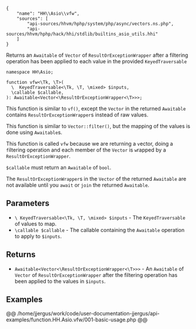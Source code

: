 ``` yamlmeta
{
    "name": "HH\\Asio\\vfw",
    "sources": [
        "api-sources/hhvm/hphp/system/php/async/vectors.ns.php",
        "api-sources/hhvm/hphp/hack/hhi/stdlib/builtins_asio_utils.hhi"
    ]
}
```




Returns an ` Awaitable ` of `` Vector `` of ``` ResultOrExceptionWrapper ``` after a
filtering operation has been applied to each value in the provided
```` KeyedTraversable ````




``` Hack
namespace HH\Asio;

function vfw<\Tk, \T>(
  \  KeyedTraversable<\Tk, \T, \mixed> $inputs,
  \callable $callable,
): Awaitable<Vector<\ResultOrExceptionWrapper<\T>>>;
```




This function is similar to ` vf() `, except the `` Vector `` in the returned
``` Awaitable ``` contains ```` ResultOrExceptionWrapper ````s instead of raw values.




This function is similar to ` Vector::filter() `, but the mapping of the values
is done using `` Awaitable ``s.




This function is called ` vfw ` because we are returning a `` v ``ector, doing a
``` f ```iltering operation and each member of the ```` Vector ```` is ````` w `````rapped by a
`````` ResultOrExceptionWrapper ``````.




` $callable ` must return an `` Awaitable `` of ``` bool ```.




The ` ResultOrExceptionWrapper `s in the `` Vector `` of the returned ``` Awaitable ```
are not available until you ```` await ```` or ````` join ````` the returned `````` Awaitable ``````.




## Parameters




+ ` \ KeyedTraversable<\Tk, \T, \mixed> $inputs ` - The `` KeyedTraversable `` of values to map.
+ ` \callable $callable ` - The callable containing the `` Awaitable `` operation to
  apply to ``` $inputs ```.




## Returns




* ` Awaitable<Vector<\ResultOrExceptionWrapper<\T>>> ` - An `` Awaitable `` of ``` Vector ``` of ```` ResultOrExceptionWrapper ```` after the
  filtering operation has been applied to the values in ````` $inputs `````.




## Examples




@@ /home/jjergus/work/code/user-documentation-jjergus/api-examples/function.HH.Asio.vfw/001-basic-usage.php @@
<!-- HHAPIDOC -->
